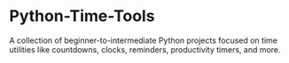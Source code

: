 # Python-Time-Tools
A collection of beginner-to-intermediate Python projects focused on time utilities like countdowns, clocks, reminders, productivity timers, and more.

